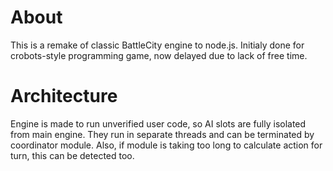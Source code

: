 # About

This is a remake of classic BattleCity engine to node.js. Initialy done for crobots-style programming game, now delayed due to lack of free time.

# Architecture

Engine is made to run unverified user code, so AI slots are fully isolated from main engine. They run in separate threads and can be terminated by coordinator module. Also, if module is taking too long to calculate action for turn, this can be detected too.